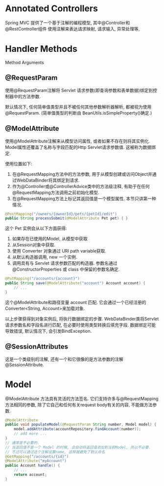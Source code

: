 # Annotated Controllers
Spring MVC 提供了一个基于注解的编程模型, 其中@Controller和@RestController组件
使用注解来表达请求映射, 请求输入, 异常处理等,

# Handler Methods
Method Arguments

## @RequestParam

使用@RequestParam注解将 Servlet 请求参数(即查询参数和表单数据)绑定到控制器中的方法参数.

默认情况下, 任何简单值类型并且不被任何其他参数解析器解析, 都被视为使用 @RequestParam.
(简单值类型的判断由 BeanUtils.isSimpleProperty()确定.)

## @ModelAttribute
使用@ModelAttribute注解来从模型访问属性, 或者如果不存在则将其实例化.
Model属性还覆盖了名称与字段匹配的Http Servlet请求参数值. 这被称为数据绑定.

使用位置如下:
1. 在@RequestMapping方法中的方法参数, 用于从模型创建或访问Object并通过WebDataBinder将其绑定到请求.
2. 作为@Controller或@ControllerAdvice类中的方法级注释, 有助于在任何@RequestMapping方法调用之前初始化模型.
3. 在@RequestMapping方法上标记其返回值是一个模型属性.
本节只讲第一种情况.

```java
@PostMapping("/owners/{ownerId}/pets/{petId}/edit")
public String processSubmit(@ModelAttribute Pet pet) { }
```
这个 Pet 实例会从以下方面获得:
1. 如果存在已使用的Model, 从模型中获取
2. 从Session对象中获取.
3. 使用 Converter 对象通过 URI path variable获取.
4. 从默认构造器调用, new 一个实例.
5. 调用具有与 Servlet 请求参数匹配的构造器. 参数名通过 @ConstructorProperties 或 class 中保留的参数名确定.

```java
@PutMapping("/accounts/{account}")
public String save(@ModelAttribute("account") Account account) {
    // ...
}
```
这个@ModelAttribute和路径变量 account 匹配. 它会通过一个已经注册的 Converter\<String, Account>来加载对象.

以上步骤获得到对象实例后, 将执行数据绑定的步骤.
WebDataBinder类将Servlet请求参数名和字段名进行匹配, 在必要时使用类型转换后填充字段.
数据绑定可能导致错误, 默认情况下, 会引发BindException.


## @SessionAttributes
这是一个类级别的注解, 还有一个和它很像的是方法参数的注解@SessionAttribute.


# Model
@ModelAttribute 方法具有灵活的方法签名. 它们支持许多与@RequestMapping方法相同的参数,
除了它自己和任何有关request body有关的内容, 不能做方法参数.
```java
@ModelAttribute
public void populateModel(@RequestParam String number, Model model) {
    model.addAttribute(accountRepository.findAccount(number));
    // add more ...
}
// 通常是不必要的. 
// 当返回值不是一个 Model 的时候, 会自动将返回值添加到当前Model, 所以不必要. 
// 不过可以通过这个注解设置name, 这样就避免了默认命名
@GetMapping("/accounts/{id}")
@ModelAttribute("myAccount")
public Account handle() {
    // ...
    return account;
}
```
